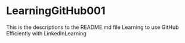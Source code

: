# LearningGitHub001

This is the descriptions to the README.md file
Learning to use GitHub Efficiently with LinkedInLearning
